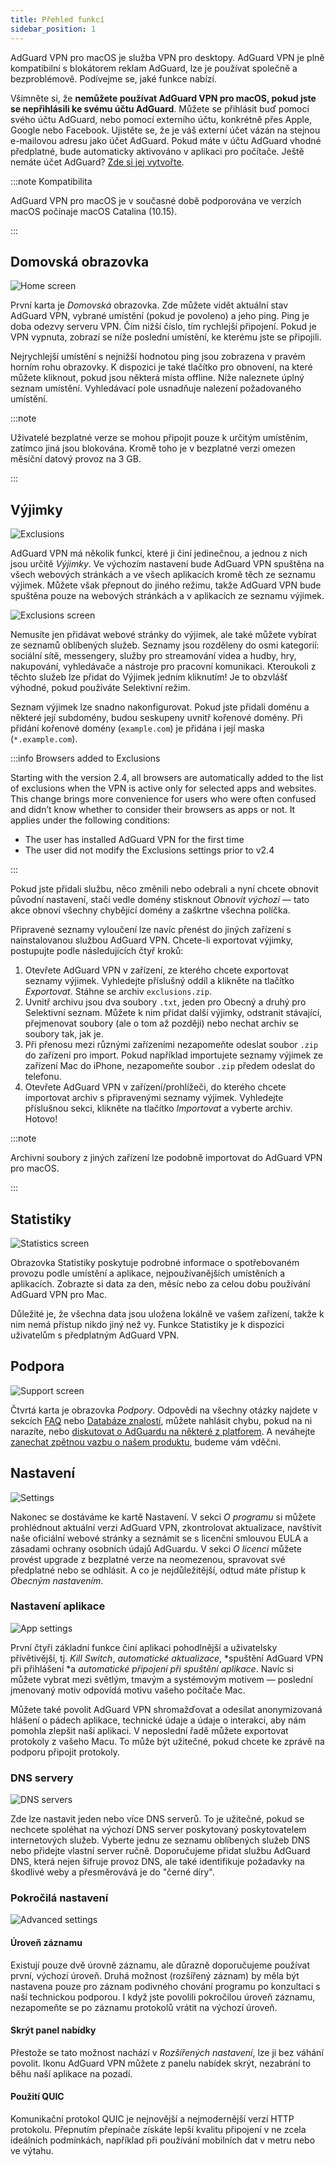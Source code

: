 ```yaml
---
title: Přehled funkcí
sidebar_position: 1
---
```


AdGuard VPN pro macOS je služba VPN pro desktopy. AdGuard VPN je plně kompatibilní s blokátorem reklam AdGuard, lze je používat společně a bezproblémově. Podívejme se, jaké funkce nabízí.

Všimněte si, že **nemůžete používat AdGuard VPN pro macOS, pokud jste se nepřihlásili ke svému účtu AdGuard**. Můžete se přihlásit buď pomocí svého účtu AdGuard, nebo pomocí externího účtu, konkrétně přes Apple, Google nebo Facebook. Ujistěte se, že je váš externí účet vázán na stejnou e-mailovou adresu jako účet AdGuard. Pokud máte v účtu AdGuard vhodné předplatné, bude automaticky aktivováno v aplikaci pro počítače. Ještě nemáte účet AdGuard? [Zde si jej vytvořte](https://auth.adguard.com/registration.html).

:::note Kompatibilita

AdGuard VPN pro macOS je v současné době podporována ve verzích macOS počínaje macOS Catalina (10.15).

:::

## Domovská obrazovka

![Home screen](https://cdn.adguardvpn.com/content/kb/vpn/mac/vpn_main_new_en.jpeg)

První karta je *Domovská* obrazovka. Zde můžete vidět aktuální stav AdGuard VPN, vybrané umístění (pokud je povoleno) a jeho ping. Ping je doba odezvy serveru VPN. Čím nižší číslo, tím rychlejší připojení. Pokud je VPN vypnuta, zobrazí se níže poslední umístění, ke kterému jste se připojili.

Nejrychlejší umístění s nejnižší hodnotou ping jsou zobrazena v pravém horním rohu obrazovky. K dispozici je také tlačítko pro obnovení, na které můžete kliknout, pokud jsou některá místa offline. Níže naleznete úplný seznam umístění. Vyhledávací pole usnadňuje nalezení požadovaného umístění.

:::note

Uživatelé bezplatné verze se mohou připojit pouze k určitým umístěním, zatímco jiná jsou blokována. Kromě toho je v bezplatné verzi omezen měsíční datový provoz na 3 GB.

:::

## Výjimky

![Exclusions](https://cdn.adguardvpn.com/content/kb/vpn/mac/exclusions_new_en.png)

AdGuard VPN má několik funkcí, které ji činí jedinečnou, a jednou z nich jsou určitě *Výjimky*. Ve výchozím nastavení bude AdGuard VPN spuštěna na všech webových stránkách a ve všech aplikacích kromě těch ze seznamu výjimek. Můžete však přepnout do jiného režimu, takže AdGuard VPN bude spuštěna pouze na webových stránkách a v aplikacích ze seznamu výjimek.

![Exclusions screen](https://cdn.adguardvpn.com/content/kb/vpn/mac/services_new_en.png)

Nemusíte jen přidávat webové stránky do výjimek, ale také můžete vybírat ze seznamů oblíbených služeb. Seznamy jsou rozděleny do osmi kategorií: sociální sítě, messengery, služby pro streamování videa a hudby, hry, nakupování, vyhledávače a nástroje pro pracovní komunikaci. Kteroukoli z těchto služeb lze přidat do Výjimek jedním kliknutím! Je to obzvlášť výhodné, pokud používáte Selektivní režim.

Seznam výjimek lze snadno nakonfigurovat. Pokud jste přidali doménu a některé její subdomény, budou seskupeny uvnitř kořenové domény. Při přidání kořenové domény (`example.com`) je přidána i její maska (`*.example.com`).

:::info Browsers added to Exclusions

Starting with the version 2.4, all browsers are automatically added to the list of exclusions when the VPN is active only for selected apps and websites. This change brings more convenience for users who were often confused and didn’t know whether to consider their browsers as apps or not. It applies under the following conditions:

- The user has installed AdGuard VPN for the first time
- The user did not modify the Exclusions settings prior to v2.4

:::

Pokud jste přidali službu, něco změnili nebo odebrali a nyní chcete obnovit původní nastavení, stačí vedle domény stisknout *Obnovit výchozí* — tato akce obnoví všechny chybějící domény a zaškrtne všechna políčka.

Připravené seznamy vyloučení lze navíc přenést do jiných zařízení s nainstalovanou službou AdGuard VPN. Chcete-li exportovat výjimky, postupujte podle následujících čtyř kroků:

1. Otevřete AdGuard VPN v zařízení, ze kterého chcete exportovat seznamy výjimek. Vyhledejte příslušný oddíl a klikněte na tlačítko *Exportovat*. Stáhne se archiv `exclusions.zip`.
2. Uvnitř archivu jsou dva soubory `.txt`, jeden pro Obecný a druhý pro Selektivní seznam. Můžete k nim přidat další výjimky, odstranit stávající, přejmenovat soubory (ale o tom až později) nebo nechat archiv se soubory tak, jak je.
3. Při přenosu mezi různými zařízeními nezapomeňte odeslat soubor `.zip` do zařízení pro import. Pokud například importujete seznamy výjimek ze zařízení Mac do iPhone, nezapomeňte soubor `.zip` předem odeslat do telefonu.
4. Otevřete AdGuard VPN v zařízení/prohlížeči, do kterého chcete importovat archiv s připravenými seznamy výjimek. Vyhledejte příslušnou sekci, klikněte na tlačítko *Importovat* a vyberte archiv. Hotovo!

:::note

Archivní soubory z jiných zařízení lze podobně importovat do AdGuard VPN pro macOS.

:::

## Statistiky

![Statistics screen](https://cdn.adguardvpn.com/content/kb/vpn/mac/statistics_en.png)

Obrazovka Statistiky poskytuje podrobné informace o spotřebovaném provozu podle umístění a aplikace, nejpoužívanějších umístěních a aplikacích. Zobrazte si data za den, měsíc nebo za celou dobu používání AdGuard VPN pro Mac.

Důležité je, že všechna data jsou uložena lokálně ve vašem zařízení, takže k nim nemá přístup nikdo jiný než vy. Funkce Statistiky je k dispozici uživatelům s předplatným AdGuard VPN.

## Podpora

![Support screen](https://cdn.adguardvpn.com/content/kb/vpn/mac/support_new_en.png)

Čtvrtá karta je obrazovka *Podpory*. Odpovědi na všechny otázky najdete v sekcích [FAQ](https://adguard-vpn.com/welcome.html#faq) nebo [Databáze znalostí](/), můžete nahlásit chybu, pokud na ni narazíte, nebo [diskutovat o AdGuardu na některé z platforem](https://adguard.com/discuss.html). A neváhejte [zanechat zpětnou vazbu o našem produktu](https://surveys.adguard.com/vpn_mac/form.html), budeme vám vděčni.

## Nastavení

![Settings](https://cdn.adguardvpn.com/content/kb/vpn/mac/settings_new_en.png)

Nakonec se dostáváme ke kartě Nastavení. V sekci *O programu* si můžete prohlédnout aktuální verzi AdGuard VPN, zkontrolovat aktualizace, navštívit naše oficiální webové stránky a seznámit se s licenční smlouvou EULA a zásadami ochrany osobních údajů AdGuardu. V sekci *O licenci* můžete provést upgrade z bezplatné verze na neomezenou, spravovat své předplatné nebo se odhlásit. A co je nejdůležitější, odtud máte přístup k *Obecným nastavením*.

### Nastavení aplikace

![App settings](https://cdn.adguardvpn.com/content/kb/vpn/mac/general-settings_new_en.png)

První čtyři základní funkce činí aplikaci pohodlnější a uživatelsky přívětivější, tj. *Kill Switch*, *automatické aktualizace*, *spuštění AdGuard VPN při přihlášení *a *automatické připojení při spuštění aplikace*. Navíc si můžete vybrat mezi světlým, tmavým a systémovým motivem — poslední jmenovaný motiv odpovídá motivu vašeho počítače Mac.

Můžete také povolit AdGuard VPN shromažďovat a odesílat anonymizovaná hlášení o pádech aplikace, technické údaje a údaje o interakci, aby nám pomohla zlepšit naši aplikaci. V neposlední řadě můžete exportovat protokoly z vašeho Macu. To může být užitečné, pokud chcete ke zprávě na podporu připojit protokoly.

### DNS servery

![DNS servers](https://cdn.adguardvpn.com/content/kb/vpn/mac/dns_new_en.png)

Zde lze nastavit jeden nebo více DNS serverů. To je užitečné, pokud se nechcete spoléhat na výchozí DNS server poskytovaný poskytovatelem internetových služeb. Vyberte jednu ze seznamu oblíbených služeb DNS nebo přidejte vlastní server ručně. Doporučujeme přidat službu AdGuard DNS, která nejen šifruje provoz DNS, ale také identifikuje požadavky na škodlivé weby a přesměrovává je do "černé díry".

### Pokročilá nastavení

![Advanced settings](https://cdn.adguardvpn.com/content/kb/vpn/mac/advanced-settings_new_en.png)

#### Úroveň záznamu

Existují pouze dvě úrovně záznamu, ale důrazně doporučujeme používat první, výchozí úroveň. Druhá možnost (rozšířený záznam) by měla být nastavena pouze pro záznam podivného chování programu po konzultaci s naší technickou podporou. I když jste povolili pokročilou úroveň záznamu, nezapomeňte se po záznamu protokolů vrátit na výchozí úroveň.

#### Skrýt panel nabídky

Přestože se tato možnost nachází v *Rozšířených nastavení*, lze ji bez váhání povolit. Ikonu AdGuard VPN můžete z panelu nabídek skrýt, nezabrání to běhu naší aplikace na pozadí.

#### Použití QUIC

Komunikační protokol QUIC je nejnovější a nejmodernější verzí HTTP protokolu. Přepnutím přepínače získáte lepší kvalitu připojení v ne zcela ideálních podmínkách, například při používání mobilních dat v metru nebo ve výtahu.

